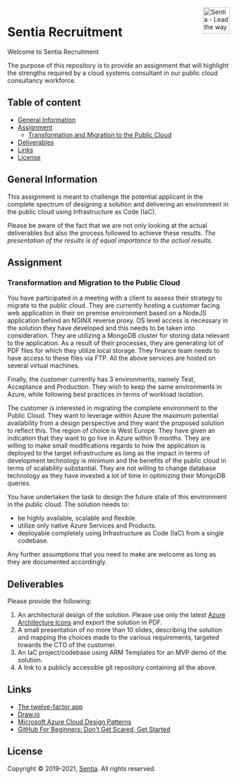 
<a href="https://sentia.com/">
    <img src="assets/logo.jpg" alt="Sentia - Lead the way" title="Sentia" align="right" height="60" />
</a>

# Sentia Recruitment

Welcome to Sentia Recruitment

The purpose of this repository is to provide an assignment that will highlight the strengths required by a cloud systems consultant in our public cloud consultancy workforce.

## Table of content

- [General Information](#general-information)
- [Assignment](#assignment)
    - [Transformation and Migration to the Public Cloud](#transformation-and-migration-to-the-public-cloud)
- [Deliverables](#deliverables)
- [Links](#links)
- [License](#license)

## General Information

This assignment is meant to challenge the potential applicant in the complete spectrum of designing a solution and delivering an environment in the public cloud using Infrastructure as Code (IaC).

Please be aware of the fact that we are not only looking at the actual deliverables but also the process followed to achieve these results. *The presentation of the results is of equal importance to the actual results.*

## Assignment

### Transformation and Migration to the Public Cloud

You have participated in a meeting with a client to assess their strategy to migrate to the public cloud. They are currently hosting a customer facing web application in their on premise environment based on a NodeJS application behind an NGINX reverse proxy. OS level access is necessary in the solution they have developed and this needs to be taken into consideration. They are utilizing a MongoDB cluster for storing data relevant to the application. As a result of their processes, they are generating lot of PDF files for which they utilize local storage. They finance team needs to have access to these files via FTP. All the above services are hosted on several virtual machines.

Finally, the customer currently has 3 environments, namely Test, Acceptance and Production. They wish to keep the same environments in Azure, while following best practices in terms of workload isolation.

The customer is interested in migrating the complete environment to the Public Cloud. They want to leverage within Azure the maximum potential availability from a design perspective and they want the proposed solution to reflect this. The region of choice is West Europe. They have given an indication that they want to go live in Azure within 9 months. They are willing to make small modifications regards to how the application is deployed to the target infrastructure as long as the impact in terms of development technology is minimum and the benefits of the public cloud in terms of scalability substantial. They are not willing to change database technology as they have invested a lot of time in optimizing their MongoDB queries.

You have undertaken the task to design the future state of this environment in the public cloud. The solution needs to:
* be highly available, scalable and flexible.
* utilize only native Azure Services and Products.
* deployable completely using Infrastructure as Code (IaC) from a single codebase.

Any further assumptions that you need to make are welcome as long as they are documented accordingly.

## Deliverables

Please provide the following:
1. An architectural design of the solution. Please use only the latest [Azure Architecture Icons](https://docs.microsoft.com/en-us/azure/architecture/icons/) and export the solution in PDF.
2. A small presentation of no more than 10 slides, describing the solution and mapping the choices made to the various requirements, targeted towards the CTO of the customer.
3. An IaC project/codebase using ARM Templates for an MVP demo of the solution.
4. A link to a publicly accessible git repository containing all the above.

## Links

- [The twelve-factor app](https://12factor.net/)
- [Draw.io](https://www.draw.io/)
- [Microsoft Azure Cloud Design Patterns](https://docs.microsoft.com/en-us/azure/architecture/patterns/)
- [GitHub For Beginners: Don’t Get Scared, Get Started](https://readwrite.com/2013/09/30/understanding-github-a-journey-for-beginners-part-1/)

## License

Copyright © 2019-2021, [Sentia](https://sentia.com). All rights reserved.
